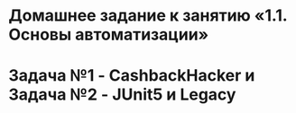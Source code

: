 # Домашнее задание к занятию «1.1. Основы автоматизации»

# Задача №1 - CashbackHacker и Задача №2 - JUnit5 и Legacy
